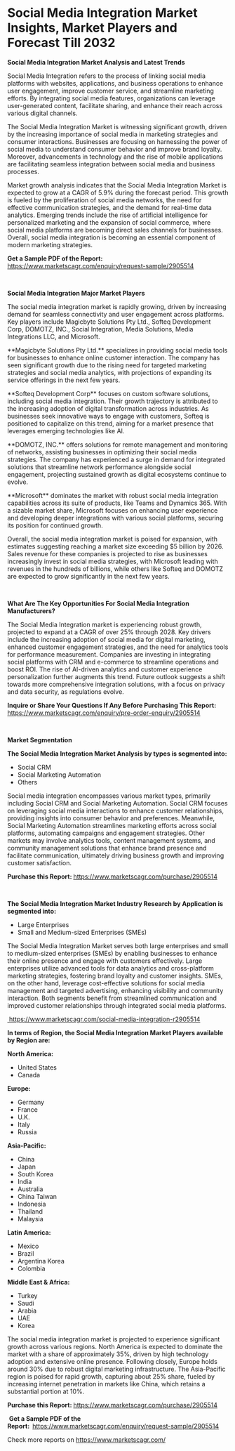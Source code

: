 <p><h1>Social Media Integration Market Insights, Market Players and Forecast Till 2032</h1></p><p><strong>Social Media Integration Market Analysis and Latest Trends</strong></p>
<p><p>Social Media Integration refers to the process of linking social media platforms with websites, applications, and business operations to enhance user engagement, improve customer service, and streamline marketing efforts. By integrating social media features, organizations can leverage user-generated content, facilitate sharing, and enhance their reach across various digital channels.</p><p>The Social Media Integration Market is witnessing significant growth, driven by the increasing importance of social media in marketing strategies and consumer interactions. Businesses are focusing on harnessing the power of social media to understand consumer behavior and improve brand loyalty. Moreover, advancements in technology and the rise of mobile applications are facilitating seamless integration between social media and business processes.</p><p>Market growth analysis indicates that the Social Media Integration Market is expected to grow at a CAGR of 5.9% during the forecast period. This growth is fueled by the proliferation of social media networks, the need for effective communication strategies, and the demand for real-time data analytics. Emerging trends include the rise of artificial intelligence for personalized marketing and the expansion of social commerce, where social media platforms are becoming direct sales channels for businesses. Overall, social media integration is becoming an essential component of modern marketing strategies.</p></p>
<p><strong>Get a Sample PDF of the Report:&nbsp;</strong> <a href="https://www.marketscagr.com/enquiry/request-sample/2905514?utm_campaign=2460&utm_medium=2&utm_source=Github&utm_content=ia&utm_term=12032025&utm_id=social-media-integration">https://www.marketscagr.com/enquiry/request-sample/2905514</a></p>
<p>&nbsp;</p>
<p><strong>Social Media Integration Major Market Players</strong></p>
<p><p>The social media integration market is rapidly growing, driven by increasing demand for seamless connectivity and user engagement across platforms. Key players include Magicbyte Solutions Pty Ltd., Softeq Development Corp, DOMOTZ, INC., Social Integration, Media Solutions, Media Integrations LLC, and Microsoft.</p><p>**Magicbyte Solutions Pty Ltd.** specializes in providing social media tools for businesses to enhance online customer interaction. The company has seen significant growth due to the rising need for targeted marketing strategies and social media analytics, with projections of expanding its service offerings in the next few years.</p><p>**Softeq Development Corp** focuses on custom software solutions, including social media integration. Their growth trajectory is attributed to the increasing adoption of digital transformation across industries. As businesses seek innovative ways to engage with customers, Softeq is positioned to capitalize on this trend, aiming for a market presence that leverages emerging technologies like AI.</p><p>**DOMOTZ, INC.** offers solutions for remote management and monitoring of networks, assisting businesses in optimizing their social media strategies. The company has experienced a surge in demand for integrated solutions that streamline network performance alongside social engagement, projecting sustained growth as digital ecosystems continue to evolve.</p><p>**Microsoft** dominates the market with robust social media integration capabilities across its suite of products, like Teams and Dynamics 365. With a sizable market share, Microsoft focuses on enhancing user experience and developing deeper integrations with various social platforms, securing its position for continued growth.</p><p>Overall, the social media integration market is poised for expansion, with estimates suggesting reaching a market size exceeding $5 billion by 2026. Sales revenue for these companies is projected to rise as businesses increasingly invest in social media strategies, with Microsoft leading with revenues in the hundreds of billions, while others like Softeq and DOMOTZ are expected to grow significantly in the next few years.</p></p>
<p>&nbsp;</p>
<p><strong>What Are The Key Opportunities For Social Media Integration Manufacturers?</strong></p>
<p><p>The Social Media Integration market is experiencing robust growth, projected to expand at a CAGR of over 25% through 2028. Key drivers include the increasing adoption of social media for digital marketing, enhanced customer engagement strategies, and the need for analytics tools for performance measurement. Companies are investing in integrating social platforms with CRM and e-commerce to streamline operations and boost ROI. The rise of AI-driven analytics and customer experience personalization further augments this trend. Future outlook suggests a shift towards more comprehensive integration solutions, with a focus on privacy and data security, as regulations evolve.</p></p>
<p><strong>Inquire or Share Your Questions If Any Before Purchasing This Report:</strong> <a href="https://www.marketscagr.com/enquiry/pre-order-enquiry/2905514?utm_campaign=2460&utm_medium=2&utm_source=Github&utm_content=ia&utm_term=12032025&utm_id=social-media-integration">https://www.marketscagr.com/enquiry/pre-order-enquiry/2905514</a></p>
<p>&nbsp;</p>
<p><strong>Market Segmentation</strong></p>
<p><strong>The Social Media Integration Market Analysis by types is segmented into:</strong></p>
<p><ul><li>Social CRM</li><li>Social Marketing Automation</li><li>Others</li></ul></p>
<p><p>Social media integration encompasses various market types, primarily including Social CRM and Social Marketing Automation. Social CRM focuses on leveraging social media interactions to enhance customer relationships, providing insights into consumer behavior and preferences. Meanwhile, Social Marketing Automation streamlines marketing efforts across social platforms, automating campaigns and engagement strategies. Other markets may involve analytics tools, content management systems, and community management solutions that enhance brand presence and facilitate communication, ultimately driving business growth and improving customer satisfaction.</p></p>
<p><strong>Purchase this Report:&nbsp;</strong><a href="https://www.marketscagr.com/purchase/2905514?utm_campaign=2460&utm_medium=2&utm_source=Github&utm_content=ia&utm_term=12032025&utm_id=social-media-integration">https://www.marketscagr.com/purchase/2905514</a></p>
<p>&nbsp;</p>
<p><strong>The Social Media Integration Market Industry Research by Application is segmented into:</strong></p>
<p><ul><li>Large Enterprises</li><li>Small and Medium-sized Enterprises (SMEs)</li></ul></p>
<p><p>The Social Media Integration Market serves both large enterprises and small to medium-sized enterprises (SMEs) by enabling businesses to enhance their online presence and engage with customers effectively. Large enterprises utilize advanced tools for data analytics and cross-platform marketing strategies, fostering brand loyalty and customer insights. SMEs, on the other hand, leverage cost-effective solutions for social media management and targeted advertising, enhancing visibility and community interaction. Both segments benefit from streamlined communication and improved customer relationships through integrated social media platforms.</p></p>
<p><a href="https://www.marketscagr.com/social-media-integration-r2905514?utm_campaign=2460&utm_medium=2&utm_source=Github&utm_content=ia&utm_term=12032025&utm_id=social-media-integration">&nbsp;https://www.marketscagr.com/social-media-integration-r2905514</a></p>
<p><strong>In terms of Region, the Social Media Integration Market Players available by Region are:</strong></p>
<p>
    <p> <strong> North America: </strong>
        <ul>
            <li>United States</li>
            <li>Canada</li>
        </ul>
        </p> 
    <p> <strong> Europe: </strong>
        <ul>
            <li>Germany</li>
            <li>France</li>
            <li>U.K.</li>
            <li>Italy</li>
            <li>Russia</li>
        </ul>
        </p> 
    <p> <strong> Asia-Pacific: </strong>
        <ul>
            <li>China</li>
            <li>Japan</li>
            <li>South Korea</li>
            <li>India</li>
            <li>Australia</li>
            <li>China Taiwan</li>
            <li>Indonesia</li>
            <li>Thailand</li>
            <li>Malaysia</li>
        </ul>
        </p> 
    <p> <strong> Latin America: </strong>
        <ul>
            <li>Mexico</li>
            <li>Brazil</li>
            <li>Argentina Korea</li>
            <li>Colombia</li>
        </ul>
        </p> 
    <p> <strong> Middle East & Africa: </strong>
        <ul>
            <li>Turkey</li>
            <li>Saudi</li>
            <li>Arabia</li>
            <li>UAE</li>
            <li>Korea</li>
        </ul>
    </p>
    </p>
<p><p>The social media integration market is projected to experience significant growth across various regions. North America is expected to dominate the market with a share of approximately 35%, driven by high technology adoption and extensive online presence. Following closely, Europe holds around 30% due to robust digital marketing infrastructure. The Asia-Pacific region is poised for rapid growth, capturing about 25% share, fueled by increasing internet penetration in markets like China, which retains a substantial portion at 10%.</p></p>
<p><strong>Purchase this Report: </strong><a href="https://www.marketscagr.com/purchase/2905514?utm_campaign=2460&utm_medium=2&utm_source=Github&utm_content=ia&utm_term=12032025&utm_id=social-media-integration">https://www.marketscagr.com/purchase/2905514</a></p>
<p>&nbsp;<strong>Get a Sample PDF of the Report:&nbsp;&nbsp;</strong><a href="https://www.marketscagr.com/enquiry/request-sample/2905514?utm_campaign=2460&utm_medium=2&utm_source=Github&utm_content=ia&utm_term=12032025&utm_id=social-media-integration">https://www.marketscagr.com/enquiry/request-sample/2905514</a></p>
<p><strong></strong></p>
<p>Check more reports on <a href="https://www.marketscagr.com/?utm_campaign=2460&utm_medium=2&utm_source=Github&utm_content=ia&utm_term=12032025&utm_id=social-media-integration">https://www.marketscagr.com/</a></p>